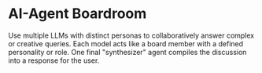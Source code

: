 # AI-Agent Boardroom
Use multiple LLMs with distinct personas to collaboratively answer complex or creative queries. Each model acts like a board member with a defined personality or role. One final "synthesizer" agent compiles the discussion into a response for the user.
